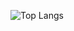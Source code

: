 ![Top Langs](https://github-readme-stats.vercel.app/api/top-langs/?username=eldyj&exclude_repo=Eldyj&langs_count=10&layout=compact&theme=dark)
